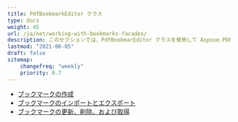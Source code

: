 ```yaml
---
title: PdfBookmarkEditor クラス
type: docs
weight: 45
url: /ja/net/working-with-bookmarks-facades/
description: このセクションでは、PdfBookmarEditor クラスを使用して Aspose.PDF Facades の操作方法を説明します。
lastmod: "2021-06-05"
draft: false
sitemap:
    changefreq: "weekly"
    priority: 0.7
---
```


- [ブックマークの作成](/pdf/ja/net/create-bookmarks/)
- [ブックマークのインポートとエクスポート](/pdf/ja/net/import-and-export-bookmarks/)
- [ブックマークの更新、削除、および取得](/pdf/ja/net/update-delete-and-get-bookmarks/)